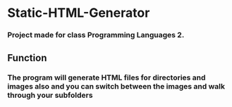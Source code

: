 # Static-HTML-Generator
### Project made for class Programming Languages 2.

## Function
### The program will generate HTML files for directories and images also and you can switch between the images and walk through your subfolders
